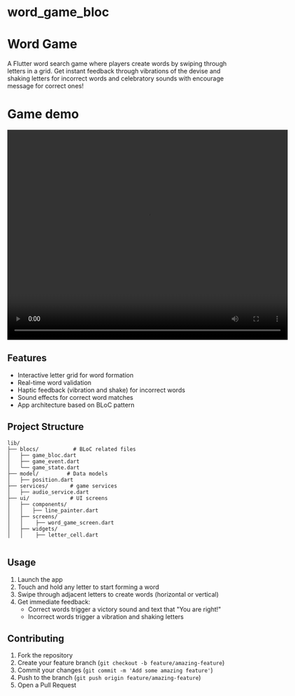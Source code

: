 # word_game_bloc

# Word Game

A Flutter word search game where players create words by swiping through letters in a grid. Get instant feedback through
vibrations of the devise and shaking letters for incorrect words and celebratory sounds with encourage message for
correct ones!

# Game demo

<video src="./app_video.mp4" width="640" height="480" controls></video>

## Features

- Interactive letter grid for word formation
- Real-time word validation
- Haptic feedback (vibration and shake) for incorrect words
- Sound effects for correct word matches
- App architecture based on BLoC pattern


## Project Structure

```
lib/
├── blocs/           # BLoC related files
│   ├── game_bloc.dart
│   ├── game_event.dart
│   └── game_state.dart
├── model/         # Data models
│   ├── position.dart
├── services/       # game services
│   ├── audio_service.dart
├── ui/             # UI screens
│   ├── components/
│   │   ├── line_painter.dart
│   ├── screens/
│   │    ├── word_game_screen.dart
│   ├── widgets/
│   │    ├── letter_cell.dart


```

## Usage

1. Launch the app
2. Touch and hold any letter to start forming a word
3. Swipe through adjacent letters to create words (horizontal or vertical)
4. Get immediate feedback:
    - Correct words trigger a victory sound and text that "You are right!"
    - Incorrect words trigger a vibration and shaking letters

## Contributing

1. Fork the repository
2. Create your feature branch (`git checkout -b feature/amazing-feature`)
3. Commit your changes (`git commit -m 'Add some amazing feature'`)
4. Push to the branch (`git push origin feature/amazing-feature`)
5. Open a Pull Request

